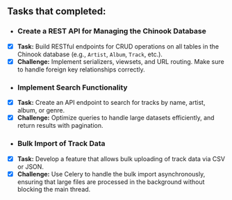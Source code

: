 ## Tasks that completed:

- ### **Create a REST API for Managing the Chinook Database**

- [x]  **Task:** Build RESTful endpoints for CRUD operations on all tables in the Chinook database (e.g., `Artist`, `Album`, `Track`, etc.).
- [x]  **Challenge:** Implement serializers, viewsets, and URL routing. Make sure to handle foreign key relationships correctly.

- ### **Implement Search Functionality**

- [x]  **Task:** Create an API endpoint to search for tracks by name, artist, album, or genre.
- [x]  **Challenge:** Optimize queries to handle large datasets efficiently, and return results with pagination.

- ### **Bulk Import of Track Data**

- [x]  **Task:** Develop a feature that allows bulk uploading of track data via CSV or JSON.
- [x]  **Challenge:** Use Celery to handle the bulk import asynchronously, ensuring that large files are processed in the background without blocking the main thread.